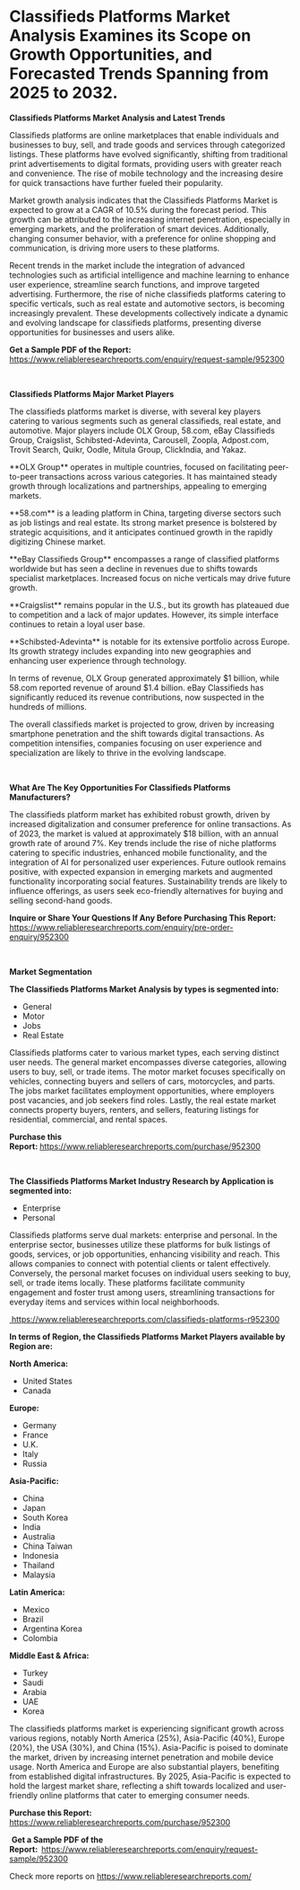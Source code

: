 <p><h1>Classifieds Platforms Market Analysis Examines its Scope on Growth Opportunities, and Forecasted Trends Spanning from 2025 to 2032.</h1></p><p><strong>Classifieds Platforms Market Analysis and Latest Trends</strong></p>
<p><p>Classifieds platforms are online marketplaces that enable individuals and businesses to buy, sell, and trade goods and services through categorized listings. These platforms have evolved significantly, shifting from traditional print advertisements to digital formats, providing users with greater reach and convenience. The rise of mobile technology and the increasing desire for quick transactions have further fueled their popularity.</p><p>Market growth analysis indicates that the Classifieds Platforms Market is expected to grow at a CAGR of 10.5% during the forecast period. This growth can be attributed to the increasing internet penetration, especially in emerging markets, and the proliferation of smart devices. Additionally, changing consumer behavior, with a preference for online shopping and communication, is driving more users to these platforms.</p><p>Recent trends in the market include the integration of advanced technologies such as artificial intelligence and machine learning to enhance user experience, streamline search functions, and improve targeted advertising. Furthermore, the rise of niche classifieds platforms catering to specific verticals, such as real estate and automotive sectors, is becoming increasingly prevalent. These developments collectively indicate a dynamic and evolving landscape for classifieds platforms, presenting diverse opportunities for businesses and users alike.</p></p>
<p><strong>Get a Sample PDF of the Report:&nbsp;</strong> <a href="https://www.reliableresearchreports.com/enquiry/request-sample/952300?utm_campaign=3213&utm_medium=2&utm_source=Github&utm_content=ia&utm_term=06032025&utm_id=classifieds-platforms">https://www.reliableresearchreports.com/enquiry/request-sample/952300</a></p>
<p>&nbsp;</p>
<p><strong>Classifieds Platforms Major Market Players</strong></p>
<p><p>The classifieds platforms market is diverse, with several key players catering to various segments such as general classifieds, real estate, and automotive. Major players include OLX Group, 58.com, eBay Classifieds Group, Craigslist, Schibsted-Adevinta, Carousell, Zoopla, Adpost.com, Trovit Search, Quikr, Oodle, Mitula Group, ClickIndia, and Yakaz. </p><p>**OLX Group** operates in multiple countries, focused on facilitating peer-to-peer transactions across various categories. It has maintained steady growth through localizations and partnerships, appealing to emerging markets. </p><p>**58.com** is a leading platform in China, targeting diverse sectors such as job listings and real estate. Its strong market presence is bolstered by strategic acquisitions, and it anticipates continued growth in the rapidly digitizing Chinese market.</p><p>**eBay Classifieds Group** encompasses a range of classified platforms worldwide but has seen a decline in revenues due to shifts towards specialist marketplaces. Increased focus on niche verticals may drive future growth.</p><p>**Craigslist** remains popular in the U.S., but its growth has plateaued due to competition and a lack of major updates. However, its simple interface continues to retain a loyal user base.</p><p>**Schibsted-Adevinta** is notable for its extensive portfolio across Europe. Its growth strategy includes expanding into new geographies and enhancing user experience through technology. </p><p>In terms of revenue, OLX Group generated approximately $1 billion, while 58.com reported revenue of around $1.4 billion. eBay Classifieds has significantly reduced its revenue contributions, now suspected in the hundreds of millions.</p><p>The overall classifieds market is projected to grow, driven by increasing smartphone penetration and the shift towards digital transactions. As competition intensifies, companies focusing on user experience and specialization are likely to thrive in the evolving landscape.</p></p>
<p>&nbsp;</p>
<p><strong>What Are The Key Opportunities For Classifieds Platforms Manufacturers?</strong></p>
<p><p>The classifieds platform market has exhibited robust growth, driven by increased digitalization and consumer preference for online transactions. As of 2023, the market is valued at approximately $18 billion, with an annual growth rate of around 7%. Key trends include the rise of niche platforms catering to specific industries, enhanced mobile functionality, and the integration of AI for personalized user experiences. Future outlook remains positive, with expected expansion in emerging markets and augmented functionality incorporating social features. Sustainability trends are likely to influence offerings, as users seek eco-friendly alternatives for buying and selling second-hand goods.</p></p>
<p><strong>Inquire or Share Your Questions If Any Before Purchasing This Report:</strong> <a href="https://www.reliableresearchreports.com/enquiry/pre-order-enquiry/952300?utm_campaign=3213&utm_medium=2&utm_source=Github&utm_content=ia&utm_term=06032025&utm_id=classifieds-platforms">https://www.reliableresearchreports.com/enquiry/pre-order-enquiry/952300</a></p>
<p>&nbsp;</p>
<p><strong>Market Segmentation</strong></p>
<p><strong>The Classifieds Platforms Market Analysis by types is segmented into:</strong></p>
<p><ul><li>General</li><li>Motor</li><li>Jobs</li><li>Real Estate</li></ul></p>
<p><p>Classifieds platforms cater to various market types, each serving distinct user needs. The general market encompasses diverse categories, allowing users to buy, sell, or trade items. The motor market focuses specifically on vehicles, connecting buyers and sellers of cars, motorcycles, and parts. The jobs market facilitates employment opportunities, where employers post vacancies, and job seekers find roles. Lastly, the real estate market connects property buyers, renters, and sellers, featuring listings for residential, commercial, and rental spaces.</p></p>
<p><strong>Purchase this Report:&nbsp;</strong><a href="https://www.reliableresearchreports.com/purchase/952300?utm_campaign=3213&utm_medium=2&utm_source=Github&utm_content=ia&utm_term=06032025&utm_id=classifieds-platforms">https://www.reliableresearchreports.com/purchase/952300</a></p>
<p>&nbsp;</p>
<p><strong>The Classifieds Platforms Market Industry Research by Application is segmented into:</strong></p>
<p><ul><li>Enterprise</li><li>Personal</li></ul></p>
<p><p>Classifieds platforms serve dual markets: enterprise and personal. In the enterprise sector, businesses utilize these platforms for bulk listings of goods, services, or job opportunities, enhancing visibility and reach. This allows companies to connect with potential clients or talent effectively. Conversely, the personal market focuses on individual users seeking to buy, sell, or trade items locally. These platforms facilitate community engagement and foster trust among users, streamlining transactions for everyday items and services within local neighborhoods.</p></p>
<p><a href="https://www.reliableresearchreports.com/classifieds-platforms-r952300?utm_campaign=3213&utm_medium=2&utm_source=Github&utm_content=ia&utm_term=06032025&utm_id=classifieds-platforms">&nbsp;https://www.reliableresearchreports.com/classifieds-platforms-r952300</a></p>
<p><strong>In terms of Region, the Classifieds Platforms Market Players available by Region are:</strong></p>
<p>
    <p> <strong> North America: </strong>
        <ul>
            <li>United States</li>
            <li>Canada</li>
        </ul>
        </p> 
    <p> <strong> Europe: </strong>
        <ul>
            <li>Germany</li>
            <li>France</li>
            <li>U.K.</li>
            <li>Italy</li>
            <li>Russia</li>
        </ul>
        </p> 
    <p> <strong> Asia-Pacific: </strong>
        <ul>
            <li>China</li>
            <li>Japan</li>
            <li>South Korea</li>
            <li>India</li>
            <li>Australia</li>
            <li>China Taiwan</li>
            <li>Indonesia</li>
            <li>Thailand</li>
            <li>Malaysia</li>
        </ul>
        </p> 
    <p> <strong> Latin America: </strong>
        <ul>
            <li>Mexico</li>
            <li>Brazil</li>
            <li>Argentina Korea</li>
            <li>Colombia</li>
        </ul>
        </p> 
    <p> <strong> Middle East & Africa: </strong>
        <ul>
            <li>Turkey</li>
            <li>Saudi</li>
            <li>Arabia</li>
            <li>UAE</li>
            <li>Korea</li>
        </ul>
    </p>
    </p>
<p><p>The classifieds platforms market is experiencing significant growth across various regions, notably North America (25%), Asia-Pacific (40%), Europe (20%), the USA (30%), and China (15%). Asia-Pacific is poised to dominate the market, driven by increasing internet penetration and mobile device usage. North America and Europe are also substantial players, benefiting from established digital infrastructures. By 2025, Asia-Pacific is expected to hold the largest market share, reflecting a shift towards localized and user-friendly online platforms that cater to emerging consumer needs.</p></p>
<p><strong>Purchase this Report: </strong><a href="https://www.reliableresearchreports.com/purchase/952300?utm_campaign=3213&utm_medium=2&utm_source=Github&utm_content=ia&utm_term=06032025&utm_id=classifieds-platforms">https://www.reliableresearchreports.com/purchase/952300</a></p>
<p>&nbsp;<strong>Get a Sample PDF of the Report:&nbsp;&nbsp;</strong><a href="https://www.reliableresearchreports.com/enquiry/request-sample/952300?utm_campaign=3213&utm_medium=2&utm_source=Github&utm_content=ia&utm_term=06032025&utm_id=classifieds-platforms">https://www.reliableresearchreports.com/enquiry/request-sample/952300</a></p>
<p><strong></strong></p>
<p>Check more reports on <a href="https://www.reliableresearchreports.com/?utm_campaign=3213&utm_medium=2&utm_source=Github&utm_content=ia&utm_term=06032025&utm_id=classifieds-platforms">https://www.reliableresearchreports.com/</a></p>